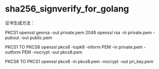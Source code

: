 # sha256_signverify_for_golang

证书生成方法：

PKCS1
openssl genrsa -out private.pem 2048
openssl rsa -in private.pem -pubout -out public.pem

PKCS1 TO PKCS8
openssl pkcs8 -topk8 -inform PEM -in private.pem -outform PEM -nocrypt -out pkcs8.pem

PKCS8 TO PKCS1
openssl pkcs8 -in pkcs8.pem -nocrypt -out pri_key.pem